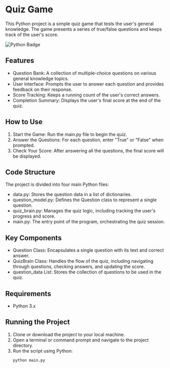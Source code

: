 # Quiz Game

This Python project is a simple quiz game that tests the user's general knowledge. The game presents a series of true/false questions and keeps track of the user's score.

![Python Badge](https://img.shields.io/badge/Python-14354C?style=for-the-badge&logo=python&logoColor=white)

## Features
- Question Bank: A collection of multiple-choice questions on various general knowledge topics.
- User Interface: Prompts the user to answer each question and provides feedback on their response.
- Score Tracking: Keeps a running count of the user's correct answers.
- Completion Summary: Displays the user's final score at the end of the quiz.

## How to Use
1. Start the Game: Run the main.py file to begin the quiz.
2. Answer the Questions: For each question, enter "True" or "False" when prompted.
3. Check Your Score: After answering all the questions, the final score will be displayed.

## Code Structure
The project is divided into four main Python files:
- data.py: Stores the question data in a list of dictionaries.
- question_model.py: Defines the Question class to represent a single question.
- quiz_brain.py: Manages the quiz logic, including tracking the user's progress and score.
- main.py: The entry point of the program, orchestrating the quiz session.

## Key Components
- Question Class: Encapsulates a single question with its text and correct answer.
- QuizBrain Class: Handles the flow of the quiz, including navigating through questions, checking answers, and updating the score.
- question_data List: Stores the collection of questions to be used in the quiz.

## Requirements
- Python 3.x

## Running the Project
1. Clone or download the project to your local machine.
2. Open a terminal or command prompt and navigate to the project directory.
3. Run the script using Python:
   ```bash
   python main.py
